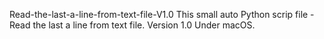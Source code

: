 Read-the-last-a-line-from-text-file-V1.0
This small auto Python scrip file - Read the last a line from text file. Version 1.0 Under macOS. 
